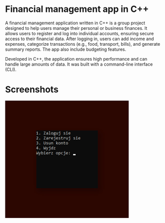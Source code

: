 # Financial management app in C++
A financial management application written in C++ is a group project designed to help users manage their personal or business finances. It allows users to register and log into individual accounts, ensuring secure access to their financial data. After logging in, users can add income and expenses, categorize transactions (e.g., food, transport, bills), and generate summary reports. The app also include budgeting features. 

Developed in C++, the application ensures high performance and can handle large amounts of data.
It was built with a command-line interface (CLI).

# Screenshots
![image-alt](https://github.com/robertmichalak17/Finance-Manager/blob/df424d280eb3aabab9ccae565856d27eb3642505/app_preview.jpg)
